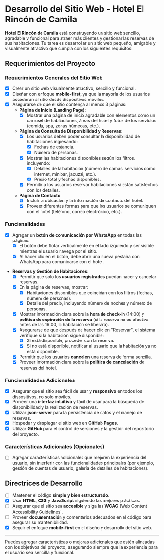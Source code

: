 # Desarrollo del Sitio Web - Hotel El Rincón de Camila

**Hotel El Rincón de Camila** está construyendo un sitio web sencillo, agradable y funcional para atraer más clientes y gestionar las reservas de sus habitaciones. Tu tarea es desarrollar un sitio web pequeño, amigable y visualmente atractivo que cumpla con los siguientes requisitos:

## Requerimientos del Proyecto

### Requerimientos Generales del Sitio Web

- [X] Crear un sitio web visualmente atractivo, sencillo y funcional.
- [X] Diseñar con enfoque **mobile-first**, ya que la mayoría de los usuarios accederán al sitio desde dispositivos móviles.
- [X] Asegurarse de que el sitio contenga al menos 3 páginas:
  - **Página de Inicio (Landing Page)**:
    - [X] Mostrar una página de inicio agradable con elementos como un carrusel de habitaciones, áreas del hotel y fotos de los servicios (comida, spa, zonas húmedas, etc.).
  - **Página de Consulta de Disponibilidad y Reservas**:
    - [X] Los usuarios deben poder consultar la disponibilidad de habitaciones ingresando:
      - [X] Fechas de estancia.
      - [X] Número de personas.
    - [X] Mostrar las habitaciones disponibles según los filtros, incluyendo:
      - [X] Detalles de la habitación (número de camas, servicios como internet, minibar, jacuzzi, etc.).
      - [X] Precio total y fechas disponibles.
    - [X] Permitir a los usuarios reservar habitaciones si están satisfechos con los detalles.
  - **Página de Contacto**:
    - [X] Incluir la ubicación y la información de contacto del hotel.
    - [X] Proveer diferentes formas para que los usuarios se comuniquen con el hotel (teléfono, correo electrónico, etc.).

### Funcionalidades

- [X] Agregar un **botón de comunicación por WhatsApp** en todas las páginas:
  - [X] El botón debe flotar verticalmente en el lado izquierdo y ser visible mientras el usuario navega por el sitio.
  - [X] Al hacer clic en el botón, debe abrir una nueva pestaña con WhatsApp para comunicarse con el hotel.

- **Reservas y Gestión de Habitaciones**:
  - [X] Permitir que solo los **usuarios registrados** puedan hacer y cancelar reservas.
  - [X] En la página de reservas, mostrar:
    - [X] Habitaciones disponibles que coincidan con los filtros (fechas, número de personas).
    - [X] Detalle del precio, incluyendo número de noches y número de personas.
  - [X] Mostrar información clara sobre la **hora de check-in** (14:00) y **política de expiración de la reserva** (si la reserva no es efectiva antes de las 16:00, la habitación se liberará).
  - [X] Asegurarse de que después de hacer clic en "Reservar", el sistema verifique si la habitación sigue disponible:
    - [X] Si está disponible, proceder con la reserva.
    - [X] Si no está disponible, notificar al usuario que la habitación ya no está disponible.
  - [X] Permitir que los usuarios **cancelen** una reserva de forma sencilla.
  - [X] Proveer información clara sobre la **política de cancelación** de reservas del hotel.

### Funcionalidades Adicionales

- [X] Asegurar que el sitio sea fácil de usar y **responsivo** en todos los dispositivos, no solo móviles.
- [X] Proveer una **interfaz intuitiva** y fácil de usar para la búsqueda de disponibilidad y la realización de reservas.
- [X] Utilizar **json-server** para la persistencia de datos y el manejo de reservas.
- [X] Hospedar y desplegar el sitio web en **GitHub Pages**.
- [X] Utilizar **GitHub** para el control de versiones y la gestión del repositorio del proyecto.

### Características Adicionales (Opcionales)

- [ ] Agregar características adicionales que mejoren la experiencia del usuario, sin interferir con las funcionalidades principales (por ejemplo, gestión de cuentas de usuario, galería de detalles de habitaciones).

## Directrices de Desarrollo

- [ ] Mantener el código **simple y bien estructurado**.
- [X] Usar **HTML**, **CSS** y **JavaScript** siguiendo las mejores prácticas.
- [ ] Asegurar que el sitio sea **accesible** y siga las **WCAG** (Web Content Accessibility Guidelines).
- [ ] Proveer **documentación** y comentarios adecuados en el código para asegurar su mantenibilidad.
- [X] Seguir el enfoque **mobile-first** en el diseño y desarrollo del sitio web.

---

Puedes agregar características o mejoras adicionales que estén alineadas con los objetivos del proyecto, asegurando siempre que la experiencia para el usuario sea sencilla y funcional.
